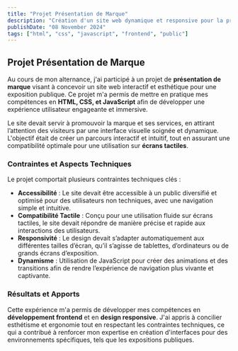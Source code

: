 ```yaml
---
title: "Projet Présentation de Marque"
description: "Création d'un site web dynamique et responsive pour la présentation d'une marque lors d'une exposition publique."
publishDate: "08 November 2024"
tags: ["html", "css", "javascript", "frontend", "public"]
---
```


## Projet Présentation de Marque

Au cours de mon alternance, j'ai participé à un projet de **présentation de marque** visant à concevoir un site web interactif et esthétique pour une exposition publique. Ce projet m'a permis de mettre en pratique mes compétences en **HTML, CSS, et JavaScript** afin de développer une expérience utilisateur engageante et immersive.

Le site devait servir à promouvoir la marque et ses services, en attirant l’attention des visiteurs par une interface visuelle soignée et dynamique. L'objectif était de créer un parcours interactif et intuitif, tout en assurant une compatibilité optimale pour une utilisation sur **écrans tactiles**.

### Contraintes et Aspects Techniques

Le projet comportait plusieurs contraintes techniques clés :

- **Accessibilité** : Le site devait être accessible à un public diversifié et optimisé pour des utilisateurs non techniques, avec une navigation simple et intuitive.
- **Compatibilité Tactile** : Conçu pour une utilisation fluide sur écrans tactiles, le site devait répondre de manière précise et rapide aux interactions des utilisateurs.
- **Responsivité** : Le design devait s’adapter automatiquement aux différentes tailles d’écran, qu’il s’agisse de tablettes, d’ordinateurs ou de grands écrans d’exposition.
- **Dynamisme** : Utilisation de JavaScript pour créer des animations et des transitions afin de rendre l’expérience de navigation plus vivante et captivante.

### Résultats et Apports

Cette expérience m'a permis de développer mes compétences en **développement frontend** et en **design responsive**. J'ai appris à concilier esthétisme et ergonomie tout en respectant les contraintes techniques, ce qui a contribué à renforcer mon expertise en création d'interfaces pour des environnements spécifiques, tels que les expositions publiques.
